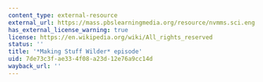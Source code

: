 ```yaml
---
content_type: external-resource
external_url: https://mass.pbslearningmedia.org/resource/nvmms.sci.eng.hagfish/fabric-from-hagfish-slime/
has_external_license_warning: true
license: https://en.wikipedia.org/wiki/All_rights_reserved
status: ''
title: '*Making Stuff Wilder* episode'
uid: 7de73c3f-ae33-4f08-a23d-12e76a9cc14d
wayback_url: ''
---
```

